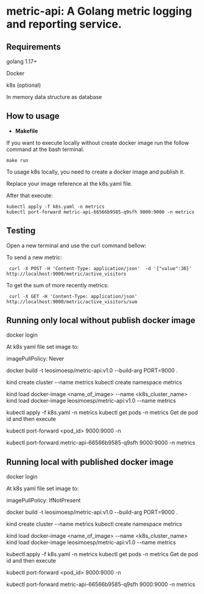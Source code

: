 # metric-api: A Golang metric logging and reporting service.

## Requirements

golang 1.17+

Docker

k8s (optional)

In memory data structure as database

## How to usage

- **Makefile**

If you want to execute locally without create docker image run the follow command at the bash terminal.

```shell
make run
```

To usage k8s locally, you need to create a docker image and publish it.

Replace your image reference at the k8s.yaml file.

After that execute:

```shell
kubectl apply -f k8s.yaml -n metrics
kubectl port-forward metric-api-66566b9585-q9sfh 9000:9000 -n metrics
```

## Testing


Open a new terminal and use the curl command bellow:


To send a new metric:

```shell
 curl -X POST -H 'Content-Type: application/json'  -d '{"value":30}' http://localhost:9000/metric/​active_visitors
```

To get the sum of more recently metrics:

```shell
 curl -X GET -H 'Content-Type: application/json'  http://localhost:9000/metric/​active_visitors/sum
```
## Running only local without publish docker image
docker login

At k8s yaml file set image to:

 imagePullPolicy: Never

docker build -t leosimoesp/metric-api:v1.0 --build-arg PORT=9000 .

kind create cluster --name metrics
kubectl create namespace metrics

kind load docker-image <name_of_image> --name <k8s_cluster_name>
kind load docker-image leosimoesp/metric-api:v1.0 --name metrics

kubectl apply -f k8s.yaml -n metrics
kubectl get pods -n metrics
Get de pod id and then execute

kubectl port-forward <pod_id> 9000:9000 -n <namespace>

kubectl port-forward metric-api-66566b9585-q9sfh 9000:9000 -n metrics

## Running local with published docker image

docker login

At k8s yaml file set image to:

 imagePullPolicy: IfNotPresent

 docker build -t leosimoesp/metric-api:v1.0 --build-arg PORT=9000 .

 
kind create cluster --name metrics
kubectl create namespace metrics

kind load docker-image <name_of_image> --name <k8s_cluster_name>
kind load docker-image leosimoesp/metric-api:v1.0 --name metrics

kubectl apply -f k8s.yaml -n metrics
kubectl get pods -n metrics
Get de pod id and then execute

kubectl port-forward <pod_id> 9000:9000 -n <namespace>

kubectl port-forward metric-api-66566b9585-q9sfh 9000:9000 -n metrics

